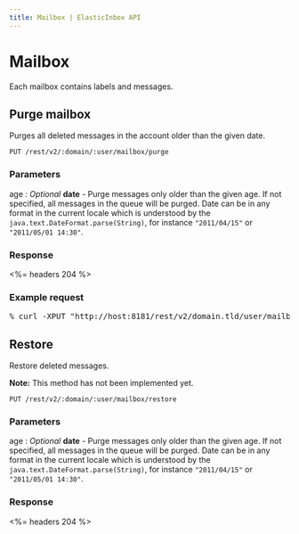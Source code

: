 ```yaml
---
title: Mailbox | ElasticInbox API
---
```


# Mailbox

Each mailbox contains labels and messages.

## Purge mailbox <a name="purge"></a>

Purges all deleted messages in the account older than the given date.

    PUT /rest/v2/:domain/:user/mailbox/purge

### Parameters

age
: _Optional_ **date** - Purge messages only older than the given age. If not specified, all messages in the queue will be purged. Date can be in any format in the current locale which is understood by the `java.text.DateFormat.parse(String)`, for instance `"2011/04/15"` or `"2011/05/01 14:30"`.

### Response

<%= headers 204 %>

### Example request

<pre class="terminal">
% curl -XPUT "http://host:8181/rest/v2/domain.tld/user/mailbox/purge?age=2011%2F04%2F16"
</pre>


## Restore <a name="restore"></a>

Restore deleted messages.

**Note:** This method has not been implemented yet.

    PUT /rest/v2/:domain/:user/mailbox/restore

### Parameters

age
: _Optional_ **date** - Purge messages only older than the given age. If not specified, all messages in the queue will be purged. Date can be in any format in the current locale which is understood by the `java.text.DateFormat.parse(String)`, for instance `"2011/04/15"` or `"2011/05/01 14:30"`.

### Response

<%= headers 204 %>
